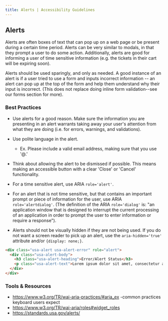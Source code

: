 ```yaml
---
title: Alerts | Accessibility Guidelines
---
```


## Alerts

Alerts are often boxes of text that can pop up on a web page or be present during a certain time period. Alerts can be very similar to modals, in that they prompt a user to do some action.  Additionally, alerts are good for informing a user of time sensitive information (e.g. the tickets in their cart will be expiring soon).

Alerts should be used sparingly, and only as needed. A good instance of an alert is if a user tried to use a form and inputs incorrect information -- an alert can pop up at the top of the form and help them understand why their input is incorrect. (This does not replace doing inline form validation--see our forms section for more).

### Best Practices

* Use alerts for a good reason. Make sure the information you are presenting in an alert warrants taking away your user's attention from what they are doing (i.e. for errors, warnings, and validations).

* Use polite language in the alert.

  - Ex. Please include a valid email address, making sure that you use '@.'

* Think about allowing the alert to be dismissed if possible. This means making an accessible button with a clear 'Close' or 'Cancel' functionality.

* For a time sensitive alert, use ARIA `role='alert'`.

* For an alert that is not time sensitive, but that contains an important prompt or piece of information for the user, use ARIA `role='alertdialog'`. (The definition of the ARIA `role='dialog'` is: "an application window that is designed to interrupt the current processing of an application in order to prompt the user to enter information or require a response").

* Alerts should not be visually hidden if they are not being used. If you do not want a screen reader to pick up an alert, use the `aria-hidden='true'` attribute and/or `{display: none;}`.

```html
<div class="usa-alert usa-alert-error" role="alert">
  <div class="usa-alert-body">
    <h3 class="usa-alert-heading">Error/Alert Status</h3>
    <p class="usa-alert-text">Lorem ipsum dolor sit amet, consectetur adipiscing elit, sed do eiusmod.</p>
  </div>
</div>
```

### Tools &amp; Resources
* https://www.w3.org/TR/wai-aria-practices/#aria_ex -common practices keyboard users expect
* https://www.w3.org/TR/wai-aria/roles#widget_roles
* https://standards.usa.gov/alerts/

